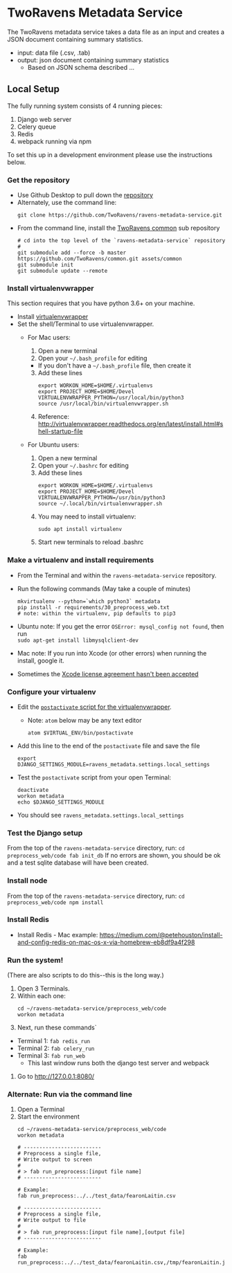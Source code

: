 # TwoRavens Metadata Service

The TwoRavens metadata service takes a data file as an input and creates a JSON document containing summary statistics.  
  - input: data file (.csv, .tab)
  - output: json document containing summary statistics
    - Based on JSON schema described ...

## Local Setup

The fully running system consists of 4 running pieces:

1. Django web server
1. Celery queue
1. Redis
1. webpack running via npm

To set this up in a development environment please use the instructions below.

### Get the repository

- Use Github Desktop to pull down the [repository](https://github.com/TwoRavens/ravens-metadata-service)
- Alternately, use the command line:
    ```
    git clone https://github.com/TwoRavens/ravens-metadata-service.git

    ```
- From the command line, install the [TwoRavens common](https://github.com/TwoRavens/common) sub repository
    ```
    # cd into the top level of the `ravens-metadata-service` repository
    #
    git submodule add --force -b master https://github.com/TwoRavens/common.git assets/common
    git submodule init
    git submodule update --remote
    ```

### Install virtualenvwrapper

This section requires that you have python 3.6+ on your machine.  

- Install [virtualenvwrapper](http://virtualenvwrapper.readthedocs.io/en/latest/install.html#basic-installation)
- Set the shell/Terminal to use virtualenvwrapper.
  - For Mac users:
    1. Open a new terminal
    2. Open your ```~/.bash_profile``` for editing
      - If you don't have a ```~/.bash_profile``` file, then create it
    3. Add these lines
        ```
        export WORKON_HOME=$HOME/.virtualenvs
        export PROJECT_HOME=$HOME/Devel
        VIRTUALENVWRAPPER_PYTHON=/usr/local/bin/python3
        source /usr/local/bin/virtualenvwrapper.sh
        ```
    4. Reference: http://virtualenvwrapper.readthedocs.org/en/latest/install.html#shell-startup-file

  - For Ubuntu users:
    1. Open a new terminal
    2. Open your ```~/.bashrc``` for editing
    3. Add these lines
       ```
       export WORKON_HOME=$HOME/.virtualenvs
       export PROJECT_HOME=$HOME/Devel
       VIRTUALENVWRAPPER_PYTHON=/usr/bin/python3
       source ~/.local/bin/virtualenvwrapper.sh
       ```
    4. You may need to install virtualenv:
       ```
       sudo apt install virtualenv
       ```
    5. Start new terminals to reload .bashrc


### Make a virtualenv and install requirements

- From the Terminal and within the `ravens-metadata-service` repository.
- Run the following commands (May take a couple of minutes)

  ```
  mkvirtualenv --python=`which python3` metadata  
  pip install -r requirements/30_preprocess_web.txt  
  # note: within the virtualenv, pip defaults to pip3
  ```

- Ubuntu note: If you get the error `OSError: mysql_config not found`, then run  
`sudo apt-get install libmysqlclient-dev`
- Mac note: If you run into Xcode (or other errors) when running the install, google it.  
- Sometimes the [Xcode license agreement hasn't been accepted](http://stackoverflow.com/questions/26197347/agreeing-to-the-xcode-ios-license-requires-admin-privileges-please-re-run-as-r/26197363#26197363)

### Configure your virtualenv

* Edit the [```postactivate``` script for the virtualenvwrapper](http://virtualenvwrapper.readthedocs.org/en/latest/scripts.html#postactivate).

  - Note: `atom` below may be any text editor
      ```
      atom $VIRTUAL_ENV/bin/postactivate
      ```

* Add this line to the end of the `postactivate` file and save the file
    ```
    export DJANGO_SETTINGS_MODULE=ravens_metadata.settings.local_settings
    ```

* Test the `postactivate` script from your open Terminal:
    ```
    deactivate
    workon metadata
    echo $DJANGO_SETTINGS_MODULE
    ```

- You should see `ravens_metadata.settings.local_settings`

### Test the Django setup

From the top of the `ravens-metadata-service` directory, run:
    ```
    cd preprocess_web/code
    fab init_db
    ```
If no errors are shown, you should be ok and a test sqlite database will have been created.

### Install node

From the top of the `ravens-metadata-service` directory, run:
    ```
    cd preprocess_web/code
    npm install
    ```

### Install Redis

- Install Redis
      - Mac example: https://medium.com/@petehouston/install-and-config-redis-on-mac-os-x-via-homebrew-eb8df9a4f298

### Run the system!

(There are also scripts to do this--this is the long way.)

1. Open 3 Terminals.  
1. Within each one:
    ```
    cd ~/ravens-metadata-service/preprocess_web/code
    workon metadata
    ```
1. Next, run these commands`
  - Terminal 1: `fab redis_run`
  - Terminal 2: `fab celery_run`
  - Terminal 3: `fab run_web`
    - This last window runs both the django test server and webpack
1. Go to http://127.0.0.1:8080/


### Alternate: Run via the command line

1. Open a Terminal
1. Start the environment
    ```
    cd ~/ravens-metadata-service/preprocess_web/code
    workon metadata

    # -------------------------
    # Preprocess a single file,
    # Write output to screen
    #
    # > fab run_preprocess:[input file name]
    # -------------------------

    # Example:
    fab run_preprocess:../../test_data/fearonLaitin.csv

    # -------------------------
    # Preprocess a single file,
    # Write output to file
    #
    # > fab run_preprocess:[input file name],[output file]
    # -------------------------

    # Example:
    fab run_preprocess:../../test_data/fearonLaitin.csv,/tmp/fearonLaitin.json
    
    ```
